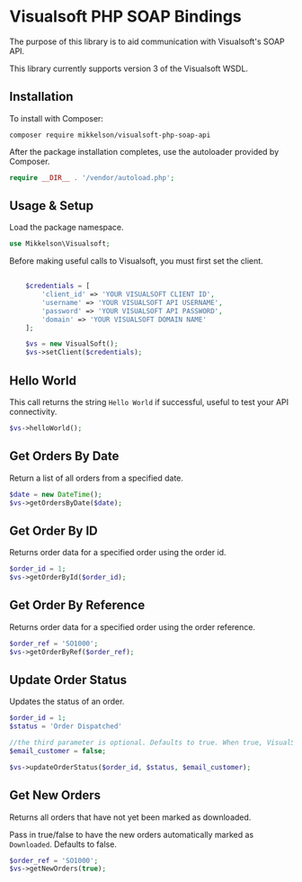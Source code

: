 # Visualsoft PHP SOAP Bindings

The purpose of this library is to aid communication with Visualsoft's SOAP API.

This library currently supports version 3 of the Visualsoft WSDL.

## Installation

To install with Composer:

```
composer require mikkelson/visualsoft-php-soap-api
```

After the package installation completes, use the autoloader provided by Composer.

```php
require __DIR__ . '/vendor/autoload.php';
```

## Usage & Setup

Load the package namespace.

```php
use Mikkelson\Visualsoft;
```

Before making useful calls to Visualsoft, you must first set the client.

```php
    
    $credentials = [
        'client_id' => 'YOUR VISUALSOFT CLIENT ID',
        'username' => 'YOUR VISUALSOFT API USERNAME',
        'password' => 'YOUR VISUALSOFT API PASSWORD',
        'domain' => 'YOUR VISUALSOFT DOMAIN NAME'
    ];

    $vs = new VisualSoft();
    $vs->setClient($credentials);

```

## Hello World

This call returns the string `Hello World` if successful, useful to test your API connectivity.

```php
$vs->helloWorld();
```

## Get Orders By Date

Return a list of all orders from a specified date.

```php
$date = new DateTime();
$vs->getOrdersByDate($date);
```

## Get Order By ID

Returns order data for a specified order using the order id.

```php
$order_id = 1;
$vs->getOrderById($order_id);
```

## Get Order By Reference

Returns order data for a specified order using the order reference.

```php
$order_ref = 'SO1000';
$vs->getOrderByRef($order_ref);
```

## Update Order Status

Updates the status of an order.

```php
$order_id = 1;
$status = 'Order Dispatched'

//the third parameter is optional. Defaults to true. When true, VisualSoft will email the customer informing of the update to the order.
$email_customer = false; 

$vs->updateOrderStatus($order_id, $status, $email_customer);
```

## Get New Orders

Returns all orders that have not yet been marked as downloaded. 

Pass in true/false to have the new orders automatically marked as `Downloaded`. Defaults to false.

```php
$order_ref = 'SO1000';
$vs->getNewOrders(true);
```
